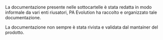 La documentazione presente nelle sottocartelle è stata redatta in modo informale da vari enti riusatori, PA Evolution ha raccolto e organizzato tale documentazione.

La documentazione non sempre è stata rivista e validata dal mantainer del prodotto.
